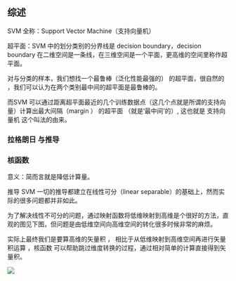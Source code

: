 ## 综述

SVM 全称：Support Vector Machine（支持向量机）

超平面：SVM 中的划分类别的分界线是 decision boundary，decision boundary 在二维空间是一条线，在三维空间是一个平面，更高维的空间里称作超平面。

对与分类的样本，我们想找一个最鲁棒（泛化性能最强的） 的超平面，很自然的 ，我们可以认为在两个类别最中间的超平面是最鲁棒的。

而SVM 可以通过距离超平面最近的几个训练数据点（这几个点就是所谓的支持向量）计算出最大间隔（margin ） 的超平面 （就是‘最中间’的）, 这也就是  支持向量机 这个叫法的由来。

### 拉格朗日 与推导

### 核函数

意义：简而言就是降低计算量。

推导 SVM 一切的推导都建立在线性可分（linear separable）的基础上，然而实际的很多问题都并非如此。

为了解决线性不可分的问题，通过映射函数将低维映射到高维是个很好的方法，直观的图见下图，但问题是由低维空间向高维空间的转化很多时候非常的麻烦。

实际上最终我们是要算高维的矢量积 ， 相比于从低维映射到高维空间再进行矢量积运算 ，核函数 可以帮助跳过维度转换的过程，通过相对简单的计算直接得到矢量积。

![](http://7xiuu0.com1.z0.glb.clouddn.com/17-11-29/15625888.jpg)

